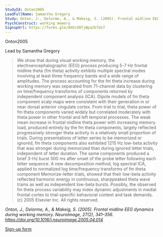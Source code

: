 ```yaml
---
StudyId: Onton2005
LeadFullName: Samantha Gregory
Study: Onton, J., Delorme, A., & Makeig, S. (2005). Frontal midline EEG dynamics during working memory. NeuroImage, 27(2), 341–356. https://doi.org/10.1016/j.neuroimage.2005.04.014
PsychConstruct: working memory
SignupUrl: https://forms.gle/AXGrX8fjWpa2kfdx7
---
```


 Onton2005

Lead by Samantha Gregory

> We show that during visual working memory, the electroencephalographic (EEG) process producing 5-7 Hz frontal midline theta (fm theta) activity exhibits multiple spectral modes involving at least three frequency bands and a wide range of amplitudes. The process accounting for the fm theta increase during working memory was separated from 71-channel data by clustering on time/frequency transforms of components returned by independent component analysis (ICA). Dipole models of fm theta component scalp maps were consistent with their generation in or near dorsal anterior cingulate cortex. From trial to trial, theta power of fm theta components varied widely but correlated moderately with theta power in other frontal and left temporal processes. The weak mean increase in frontal midline theta power with increasing memory load, produced entirely by the fm theta components, largely reflected progressively stronger theta activity in a relatively small proportion of trials. During presentations of letter series to be memorized or ignored, fm theta components also exhibited 1215 Hz low-beta activity that was stronger during memorized than during ignored letter trials, independent of letter duration. The same components produced a brief 3-Hz burst 500 ms after onset of the probe letter following each letter sequence. A new decomposition method, log spectral ICA, applied to normalized log time/frequency transforms of fm theta component Memorize-letter trials, showed that their low-beta activity reflected harmonic energy in continuous, sharppeaked theta wave trains as well as independent low-beta bursts. Possibly, the observed fm theta process variability may index dynamic adjustments in medial frontal cortex to trial-specific behavioral context and task demands. (c) 2005 Elsevier Inc. All rights reserved.

<i>Onton, J., Delorme, A., & Makeig, S. (2005). Frontal midline EEG dynamics during working memory. NeuroImage, 27(2), 341–356. https://doi.org/10.1016/j.neuroimage.2005.04.014</i>

[Sign-up form](https://forms.gle/AXGrX8fjWpa2kfdx7)